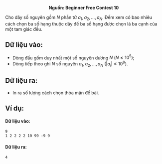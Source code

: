 **<center>Nguồn: Beginner Free Contest 10</center>**

Cho dãy số nguyên gồm $N$ phần tử $a_1, a_2, ..., a_N$. Đếm xem có bao nhiêu cách chọn ba số hạng thuộc dãy để ba số hạng được chọn là ba cạnh của một tam giác đều.

## Dữ liệu vào:
- Dòng đầu gồm duy nhất một số nguyên dương $N\ (N ≤ 10^5)$;
- Dòng tiếp theo ghi $N$ số nguyên $a_1, a_2, ..., a_N$ $(|a_i| ≤ 10^9)$.

## Dữ liệu ra:
- In ra số lượng cách chọn thỏa mãn đề bài.

## Ví dụ:
#### Dữ liệu vào:
```
9
1 2 2 2 2 10 99 -9 9
```

#### Dữ liệu ra:
```
4
```
